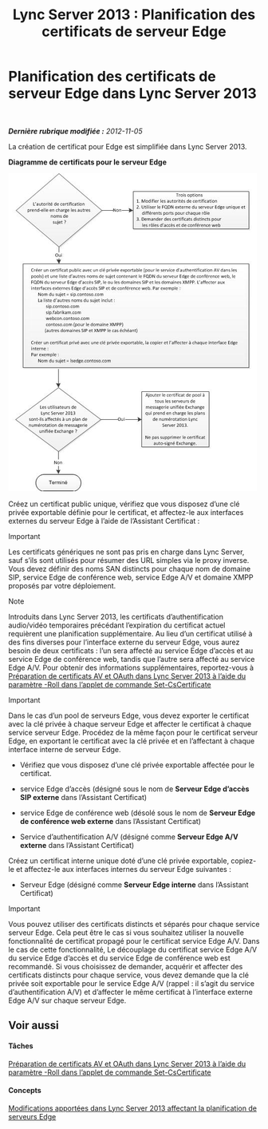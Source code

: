 ﻿---
title: 'Lync Server 2013 : Planification des certificats de serveur Edge'
TOCTitle: Planification des certificats de serveur Edge
ms:assetid: f1dfe220-2398-4ac8-ba4c-206c8c0cbc50
ms:mtpsurl: https://technet.microsoft.com/fr-fr/library/Gg413010(v=OCS.15)
ms:contentKeyID: 49299302
ms.date: 05/20/2016
mtps_version: v=OCS.15
ms.translationtype: HT
---

# Planification des certificats de serveur Edge dans Lync Server 2013

 

_**Dernière rubrique modifiée :** 2012-11-05_

La création de certificat pour Edge est simplifiée dans Lync Server 2013.

**Diagramme de certificats pour le serveur Edge**

![Diagramme des certificats](images/Gg413010.a5fc20db-7ced-4364-b577-6a709a8367cd(OCS.15).jpg "Diagramme des certificats")

Créez un certificat public unique, vérifiez que vous disposez d’une clé privée exportable définie pour le certificat, et affectez-le aux interfaces externes du serveur Edge à l’aide de l’Assistant Certificat :

> [!IMPORTANT]  
> Les certificats génériques ne sont pas pris en charge dans Lync Server, sauf s’ils sont utilisés pour résumer des URL simples via le proxy inverse. Vous devez définir des noms SAN distincts pour chaque nom de domaine SIP, service Edge de conférence web, service Edge A/V et domaine XMPP proposés par votre déploiement.

> [!NOTE]  
> Introduits dans Lync Server 2013, les certificats d’authentification audio/vidéo temporaires précédant l’expiration du certificat actuel requièrent une planification supplémentaire. Au lieu d’un certificat utilisé à des fins diverses pour l’interface externe du serveur Edge, vous aurez besoin de deux certificats : l’un sera affecté au service Edge d’accès et au service Edge de conférence web, tandis que l’autre sera affecté au service Edge A/V. Pour obtenir des informations supplémentaires, reportez-vous à <a href="lync-server-2013-staging-av-and-oauth-certificates-using-roll-in-https://docs.microsoft.com/en-us/powershell/module/skype/Set-CsCertificate">Préparation de certificats AV et OAuth dans Lync Server 2013 à l’aide du paramètre -Roll dans l’applet de commande Set-CsCertificate</a>

> [!IMPORTANT]  
> Dans le cas d’un pool de serveurs Edge, vous devez exporter le certificat avec la clé privée à chaque serveur Edge et affecter le certificat à chaque service serveur Edge. Procédez de la même façon pour le certificat serveur Edge, en exportant le certificat avec la clé privée et en l’affectant à chaque interface interne de serveur Edge.

  - Vérifiez que vous disposez d’une clé privée exportable affectée pour le certificat.

  - service Edge d’accès (désigné sous le nom de **Serveur Edge d’accès SIP externe** dans l’Assistant Certificat)

  - service Edge de conférence web (désolé sous le nom de **Serveur Edge de conférence web externe** dans l’Assistant Certificat)

  - Service d’authentification A/V (désigné comme **Serveur Edge A/V externe** dans l’Assistant Certificat)

Créez un certificat interne unique doté d’une clé privée exportable, copiez-le et affectez-le aux interfaces internes du serveur Edge suivantes :

  - Serveur Edge (désigné comme **Serveur Edge interne** dans l’Assistant Certificat)

> [!IMPORTANT]  
> Vous pouvez utiliser des certificats distincts et séparés pour chaque service serveur Edge. Cela peut être le cas si vous souhaitez utiliser la nouvelle fonctionnalité de certificat propagé pour le certificat service Edge A/V. Dans le cas de cette fonctionnalité, Le découplage du certificat service Edge A/V du service Edge d’accès et du service Edge de conférence web est recommandé. Si vous choisissez de demander, acquérir et affecter des certificats distincts pour chaque service, vous devez demande que la clé privée soit exportable pour le service Edge A/V (rappel : il s’agit du service d’authentification A/V) et d’affecter le même certificat à l’interface externe Edge A/V sur chaque serveur Edge.

## Voir aussi

#### Tâches

[Préparation de certificats AV et OAuth dans Lync Server 2013 à l’aide du paramètre -Roll dans l’applet de commande Set-CsCertificate](lync-server-2013-staging-av-and-oauth-certificates-using-roll-in-https://docs.microsoft.com/en-us/powershell/module/skype/Set-CsCertificate)  

#### Concepts

[Modifications apportées dans Lync Server 2013 affectant la planification de serveurs Edge](lync-server-2013-changes-in-lync-server-that-affect-edge-server-planning.md)

